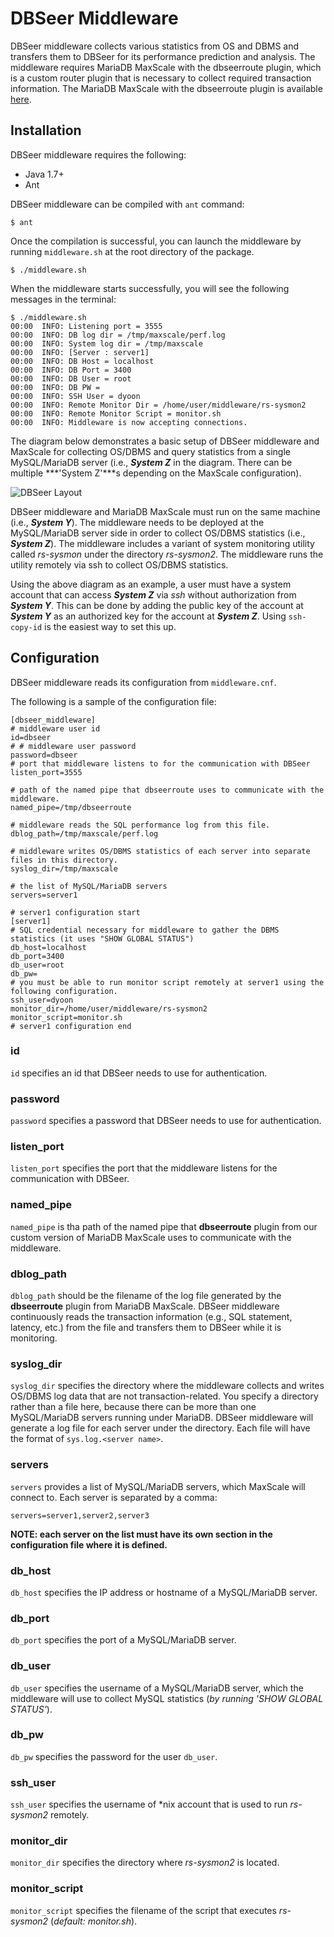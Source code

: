 # DBSeer Middleware

DBSeer middleware collects various statistics from OS and DBMS and transfers them to DBSeer for its performance prediction and analysis. 
The middleware requires MariaDB MaxScale with the dbseerroute plugin, which is a custom router plugin that is necessary to collect required transaction information. 
The MariaDB MaxScale with the dbseerroute plugin is available [here](https://github.com/dongyoungy/MaxScale).

## Installation

DBSeer middleware requires the following:

* Java 1.7+
* Ant

DBSeer middleware can be compiled with `ant` command:

	$ ant
	
Once the compilation is successful, you can launch the middleware by running `middleware.sh` at the root directory of the package.

	$ ./middleware.sh
	
When the middleware starts successfully, you will see the following messages in the terminal:

```
$ ./middleware.sh
00:00  INFO: Listening port = 3555
00:00  INFO: DB log dir = /tmp/maxscale/perf.log
00:00  INFO: System log dir = /tmp/maxscale
00:00  INFO: [Server : server1]
00:00  INFO: DB Host = localhost
00:00  INFO: DB Port = 3400
00:00  INFO: DB User = root
00:00  INFO: DB PW =
00:00  INFO: SSH User = dyoon
00:00  INFO: Remote Monitor Dir = /home/user/middleware/rs-sysmon2
00:00  INFO: Remote Monitor Script = monitor.sh
00:00  INFO: Middleware is now accepting connections.
```

The diagram below demonstrates a basic setup of DBSeer middleware and MaxScale for collecting OS/DBMS and query statistics from a single MySQL/MariaDB server (i.e., ***System Z*** in the diagram. There can be multiple ***'System Z'***s depending on the MaxScale configuration).

![DBSeer Layout](http://i.imgur.com/KeHG8Ll.png)

DBSeer middleware and MariaDB MaxScale must run on the same machine (i.e., ***System Y***). The middleware needs to be deployed at the MySQL/MariaDB server side in order to collect OS/DBMS statistics (i.e., ***System Z***). 
The middleware includes a variant of system monitoring utility called *rs-sysmon* under the directory *rs-sysmon2*. The middleware runs the utility remotely via ssh to collect OS/DBMS statistics.

Using the above diagram as an example, a user must have a system account that can access ***System Z*** via *ssh* without authorization from ***System Y***. This can be done by adding the public key of the account at ***System Y*** as an authorized key for the account at ***System Z***. Using `ssh-copy-id` is the easiest way to set this up.


## Configuration

DBSeer middleware reads its configuration from `middleware.cnf`. 

The following is a sample of the configuration file:

```
[dbseer_middleware]
# middleware user id
id=dbseer
# # middleware user password
password=dbseer
# port that middleware listens to for the communication with DBSeer
listen_port=3555

# path of the named pipe that dbseerroute uses to communicate with the middleware.
named_pipe=/tmp/dbseerroute

# middleware reads the SQL performance log from this file.
dblog_path=/tmp/maxscale/perf.log

# middleware writes OS/DBMS statistics of each server into separate files in this directory.
syslog_dir=/tmp/maxscale

# the list of MySQL/MariaDB servers
servers=server1

# server1 configuration start
[server1]
# SQL credential necessary for middleware to gather the DBMS statistics (it uses "SHOW GLOBAL STATUS")
db_host=localhost
db_port=3400
db_user=root
db_pw=
# you must be able to run monitor script remotely at server1 using the following configuration.
ssh_user=dyoon
monitor_dir=/home/user/middleware/rs-sysmon2
monitor_script=monitor.sh
# server1 configuration end
```

### id
`id` specifies an id that DBSeer needs to use for authentication.

### password
`password` specifies a password that DBSeer needs to use for authentication.

### listen_port

`listen_port` specifies the port that the middleware listens for the communication with DBSeer.

### named_pipe
`named_pipe` is tha path of the named pipe that **dbseerroute** plugin from our custom version of MariaDB MaxScale uses to communicate with the middleware.

### dblog_path

`dblog_path` should be the filename of the log file generated by the **dbseerroute** plugin from MariaDB MaxScale. DBSeer middleware continuously reads the transaction information (e.g., SQL statement, latency, etc.) from the file and transfers them to DBSeer while it is monitoring.

### syslog_dir

`syslog_dir` specifies the directory where the middleware collects and writes OS/DBMS log data that are not transaction-related. You specify a directory rather than a file here, because there can be more than one MySQL/MariaDB servers running under MariaDB. DBSeer middleware will generate a log file for each server under the directory. Each file will have the format of `sys.log.<server name>`.

### servers

`servers` provides a list of MySQL/MariaDB servers, which MaxScale will connect to. Each server is separated by a comma:

	servers=server1,server2,server3
	
**NOTE: each server on the list must have its own section in the configuration file where it is defined.**

### db_host

`db_host` specifies the IP address or hostname of a MySQL/MariaDB server.

### db_port

`db_port` specifies the port of a MySQL/MariaDB server.

### db_user

`db_user` specifies the username of a MySQL/MariaDB server, which the middleware will use to collect MySQL statistics (*by running 'SHOW GLOBAL STATUS'*).

### db_pw

`db_pw` specifies the password for the user `db_user`.

### ssh_user

`ssh_user` specifies the username of *nix account that is used to run *rs-sysmon2* remotely.

### monitor_dir

`monitor_dir` specifies the directory where *rs-sysmon2* is located.

### monitor_script

`monitor_script` specifies the filename of the script that executes *rs-sysmon2* (*default: monitor.sh*).






